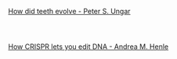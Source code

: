 [How did teeth evolve - Peter S. Ungar](https://www.bilibili.com/video/BV1Dk4y1q781?p=369)

```ad-note



```

[How CRISPR lets you edit DNA - Andrea M. Henle](https://www.bilibili.com/video/BV1Dk4y1q781?p=370)

